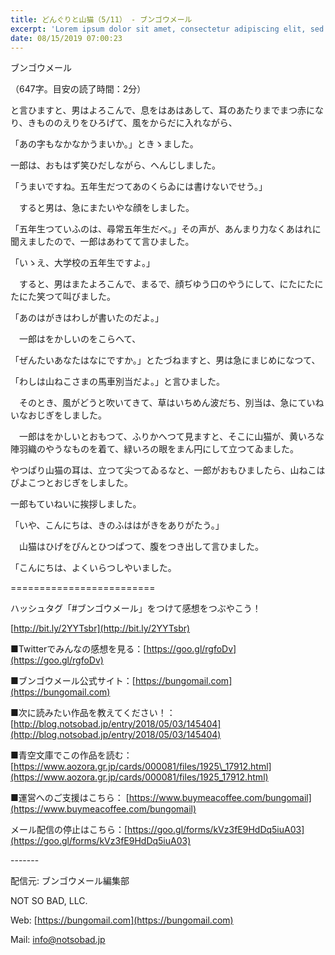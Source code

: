 ```yaml
---
title: どんぐりと山猫（5/11） - ブンゴウメール
excerpt: 'Lorem ipsum dolor sit amet, consectetur adipiscing elit, sed do eiusmod tempor incididunt ut labore et dolore magna aliqua. Praesent elementum facilisis leo vel fringilla est ullamcorper eget. At imperdiet dui accumsan sit amet nulla facilisi morbi tempus.'
date: 08/15/2019 07:00:23
---
```


ブンゴウメール

（647字。目安の読了時間：2分）

と言ひますと、男はよろこんで、息をはあはあして、耳のあたりまでまつ赤になり、きもののえりをひろげて、風をからだに入れながら、

「あの字もなかなかうまいか。」ときゝました。

一郎は、おもはず笑ひだしながら、へんじしました。

「うまいですね。五年生だつてあのくらゐには書けないでせう。」

　すると男は、急にまたいやな顔をしました。

「五年生つていふのは、尋常五年生だべ。」その声が、あんまり力なくあはれに聞えましたので、一郎はあわてて言ひました。

「いゝえ、大学校の五年生ですよ。」

　すると、男はまたよろこんで、まるで、顔ぢゆう口のやうにして、にたにたにたにた笑つて叫びました。

「あのはがきはわしが書いたのだよ。」

　一郎はをかしいのをこらへて、

「ぜんたいあなたはなにですか。」とたづねますと、男は急にまじめになつて、

「わしは山ねこさまの馬車別当だよ。」と言ひました。

　そのとき、風がどうと吹いてきて、草はいちめん波だち、別当は、急にていねいなおじぎをしました。

　一郎はをかしいとおもつて、ふりかへつて見ますと、そこに山猫が、黄いろな陣羽織のやうなものを着て、緑いろの眼をまん円にして立つてゐました。

やつぱり山猫の耳は、立つて尖つてゐるなと、一郎がおもひましたら、山ねこはぴよこつとおじぎをしました。

一郎もていねいに挨拶しました。

「いや、こんにちは、きのふははがきをありがたう。」

　山猫はひげをぴんとひつぱつて、腹をつき出して言ひました。

「こんにちは、よくいらつしやいました。

\=========================

ハッシュタグ「#ブンゴウメール」をつけて感想をつぶやこう！　

[http://bit.ly/2YYTsbr](http://bit.ly/2YYTsbr)

■Twitterでみんなの感想を見る：[https://goo.gl/rgfoDv](https://goo.gl/rgfoDv)

■ブンゴウメール公式サイト：[https://bungomail.com](https://bungomail.com)

■次に読みたい作品を教えてください！：[http://blog.notsobad.jp/entry/2018/05/03/145404](http://blog.notsobad.jp/entry/2018/05/03/145404)

■青空文庫でこの作品を読む：[https://www.aozora.gr.jp/cards/000081/files/1925\_17912.html](https://www.aozora.gr.jp/cards/000081/files/1925_17912.html)

■運営へのご支援はこちら： [https://www.buymeacoffee.com/bungomail](https://www.buymeacoffee.com/bungomail)

メール配信の停止はこちら：[https://goo.gl/forms/kVz3fE9HdDq5iuA03](https://goo.gl/forms/kVz3fE9HdDq5iuA03)

\-------

配信元: ブンゴウメール編集部

NOT SO BAD, LLC.

Web: [https://bungomail.com](https://bungomail.com)

Mail: info@notsobad.jp